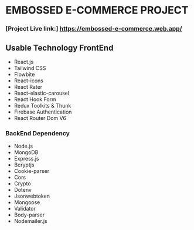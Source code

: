 # EMBOSSED E-COMMERCE PROJECT

### [Project Live link:] https://embossed-e-commerce.web.app/

## Usable Technology FrontEnd

<div>
<ul>
<li>React.js</li>
<li>Tailwind CSS</li>
<li>Flowbite</li>
<li>React-icons</li>
<li>React Rater</li>
<li>React-elastic-carousel</li>
<li>React Hook Form </li>
<li>Redux Toolkits & Thunk</li>
<li>Firebase Authentication</li>
<li>React Router Dom V6</li>
</ul>
</div>

### BackEnd Dependency

<div>
<ul>
<li>Node.js</li>
<li>MongoDB</li>
<li>Express.js</li>
<li>Bcryptjs</li>
<li>Cookie-parser</li>
<li>Cors</li>
<li>Crypto</li>
<li>Dotenv</li>
<li>Jsonwebtoken</li>
<li>Mongoose</li>
<li>Validator</li>
<li>Body-parser</li>
<li>Nodemailer.js</li>
</ul>
</div>
